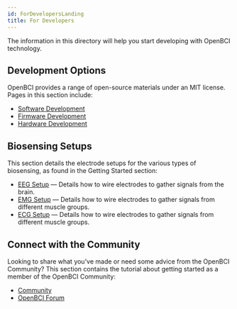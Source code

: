 ```yaml
---
id: ForDevelopersLanding
title: For Developers
---
```


The information in this directory will help you start developing with OpenBCI technology.

## Development Options

OpenBCI provides a range of open-source materials under an MIT license. Pages in this section include:

* [Software Development](11ForDevelopers/01-SoftwareDevelopment.md)
* [Firmware Development](11ForDevelopers/02-FirmwareDevelopment.md)
* [Hardware Development](11ForDevelopers/03-HardwareDevelopment.md)

## Biosensing Setups
This section details the electrode setups for the various types of biosensing, as found in the Getting Started section:

* [EEG Setup](01GettingStarted/02-Biosensing-Setups/01-EEG-Setup.md) — Details how to wire electrodes to gather signals from the brain.
* [EMG Setup](01GettingStarted/02-Biosensing-Setups/02-EMG-Setup.md) — Details how to wire electrodes to gather signals from different muscle groups.
* [ECG Setup](01GettingStarted/02-Biosensing-Setups/03-ECG-Setup.md) — Details how to wire electrodes to gather signals from different muscle groups.

## Connect with the Community
Looking to share what you've made or need some advice from the OpenBCI Community? This section contains the tutorial about getting started as a member of the OpenBCI Community:
* [Community](01GettingStarted/03-Community/13-Community_Instructions.md)
* [OpenBCI Forum](https://openbci.com/forum)
